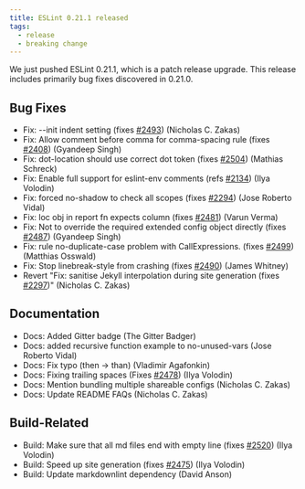 ```yaml
---
title: ESLint 0.21.1 released
tags:
  - release
  - breaking change
---
```


We just pushed ESLint 0.21.1, which is a patch release upgrade. This release includes primarily bug fixes discovered in 0.21.0.

## Bug Fixes

* Fix: --init indent setting (fixes [#2493](https://github.com/eslint/eslint/issues/2493)) (Nicholas C. Zakas)
* Fix: Allow comment before comma for comma-spacing rule (fixes [#2408](https://github.com/eslint/eslint/issues/2408)) (Gyandeep Singh)
* Fix: dot-location should use correct dot token (fixes [#2504](https://github.com/eslint/eslint/issues/2504)) (Mathias Schreck)
* Fix: Enable full support for eslint-env comments (refs [#2134](https://github.com/eslint/eslint/issues/2134)) (Ilya Volodin)
* Fix: forced no-shadow to check all scopes (fixes [#2294](https://github.com/eslint/eslint/issues/2294)) (Jose Roberto Vidal)
* Fix: loc obj in report fn expects column (fixes [#2481](https://github.com/eslint/eslint/issues/2481)) (Varun Verma)
* Fix: Not to override the required extended config object directly (fixes [#2487](https://github.com/eslint/eslint/issues/2487)) (Gyandeep Singh)
* Fix: rule no-duplicate-case problem with CallExpressions. (fixes [#2499](https://github.com/eslint/eslint/issues/2499)) (Matthias Osswald)
* Fix: Stop linebreak-style from crashing (fixes [#2490](https://github.com/eslint/eslint/issues/2490)) (James Whitney)
* Revert "Fix: sanitise Jekyll interpolation during site generation (fixes [#2297](https://github.com/eslint/eslint/issues/2297))" (Nicholas C. Zakas)

## Documentation

* Docs: Added Gitter badge (The Gitter Badger)
* Docs: added recursive function example to no-unused-vars (Jose Roberto Vidal)
* Docs: Fix typo (then -> than) (Vladimir Agafonkin)
* Docs: Fixing trailing spaces (Fixes [#2478](https://github.com/eslint/eslint/issues/2478)) (Ilya Volodin)
* Docs: Mention bundling multiple shareable configs (Nicholas C. Zakas)
* Docs: Update README FAQs (Nicholas C. Zakas)

## Build-Related

* Build: Make sure that all md files end with empty line (fixes [#2520](https://github.com/eslint/eslint/issues/2520)) (Ilya Volodin)
* Build: Speed up site generation (fixes [#2475](https://github.com/eslint/eslint/issues/2475)) (Ilya Volodin)
* Build: Update markdownlint dependency (David Anson)
